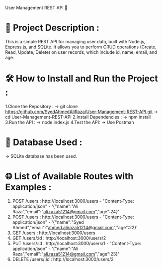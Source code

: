 User Management REST API 🚀
# 📖 Project Description :
This is a simple REST API for managing user data, built with Node.js, Express.js, and SQLite. It allows you to perform CRUD operations (Create, Read, Update, Delete) on user records, which include id, name, email, and age.
# 🛠️ How to Install and Run the Project :
1.Clone the Repository :
-> git clone https://github.com/SyedAhmedAliRaza/User-Management-REST-API.git
-> cd User-Management-REST-API
2.Install Dependencies :
-> npm install
3.Run the API :
-> node index.js
4.Test the API:
-> Use Postman
# 💾 Database Used :
-> SQLite database has been used.
# 🌐 List of Available Routes with Examples :
1. POST /users :
http://localhost:3000/users - "Content-Type: application/json" - '{"name":"Ali Raza","email":"ali.raza51214@gmail.com","age":24}'
2. POST /users :
http://localhost:3000/users - "Content-Type: application/json" - '{"name":"Syed Ahmed","email":"ahmed.aliraza51214@gmail.com","age":22}'
3. GET /users :
http://localhost:3000/users
4. GET /users/:id :
http://localhost:3000/users/2
5. PUT /users/:id :
http://localhost:3000/users/1 - "Content-Type: application/json" - '{"name":"Ali Raza","email":"ali.raza51214@gmail.com","age":23}'
6. DELETE /users/:id :
http://localhost:3000/users/2

